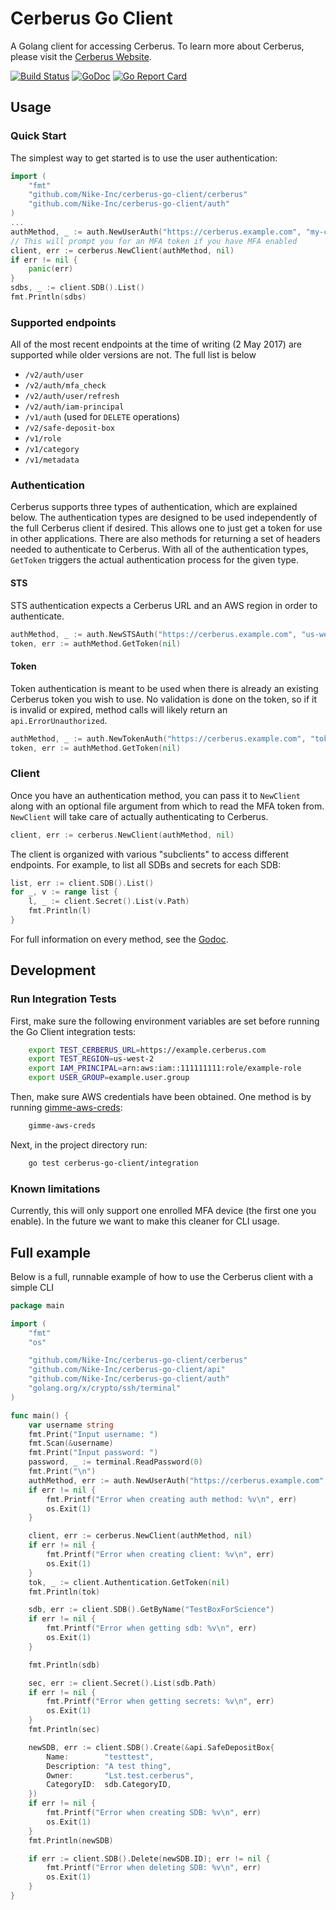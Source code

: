 # Cerberus Go Client
A Golang client for accessing Cerberus. To learn more about Cerberus, please visit
the [Cerberus Website](http://engineering.nike.com/cerberus/).

[![Build Status](https://travis-ci.org/Nike-Inc/cerberus-go-client.svg?branch=master)](https://travis-ci.org/Nike-Inc/cerberus-go-client)
[![GoDoc](https://godoc.org/github.com/Nike-Inc/cerberus-go-client/cerberus?status.svg)](https://godoc.org/github.com/Nike-Inc/cerberus-go-client/cerberus)
[![Go Report Card](https://goreportcard.com/badge/github.com/Nike-Inc/cerberus-go-client)](https://goreportcard.com/report/github.com/Nike-Inc/cerberus-go-client)

## Usage

### Quick Start
The simplest way to get started is to use the user authentication:
```go
import (
	"fmt"
	"github.com/Nike-Inc/cerberus-go-client/cerberus"
	"github.com/Nike-Inc/cerberus-go-client/auth"
)
...
authMethod, _ := auth.NewUserAuth("https://cerberus.example.com", "my-cerberus-user", "my-password")
// This will prompt you for an MFA token if you have MFA enabled
client, err := cerberus.NewClient(authMethod, nil)
if err != nil {
    panic(err)
}
sdbs, _ := client.SDB().List()
fmt.Println(sdbs)
```

### Supported endpoints
All of the most recent endpoints at the time of writing (2 May 2017) are supported while older
versions are not. The full list is below

- `/v2/auth/user`
- `/v2/auth/mfa_check`
- `/v2/auth/user/refresh`
- `/v2/auth/iam-principal`
- `/v1/auth` (used for `DELETE` operations)
- `/v2/safe-deposit-box`
- `/v1/role`
- `/v1/category`
- `/v1/metadata`

### Authentication
Cerberus supports three types of authentication, which are explained below. The authentication types
are designed to be used independently of the full Cerberus client if desired. This allows one
to just get a token for use in other applications. There are also methods for returning a
set of headers needed to authenticate to Cerberus. With all of the authentication types, `GetToken`
triggers the actual authentication process for the given type.

#### STS
STS authentication expects a Cerberus URL and an AWS region in order to authenticate.

```go
authMethod, _ := auth.NewSTSAuth("https://cerberus.example.com", "us-west-2")
token, err := authMethod.GetToken(nil)
```

#### Token
Token authentication is meant to be used when there is already an existing Cerberus token you
wish to use. No validation is done on the token, so if it is invalid or expired, method calls
will likely return an `api.ErrorUnauthorized`.

```go
authMethod, _ := auth.NewTokenAuth("https://cerberus.example.com", "token")
token, err := authMethod.GetToken(nil)
```

### Client
Once you have an authentication method, you can pass it to `NewClient` along with an optional file argument
from which to read the MFA token from. `NewClient` will take care of actually authenticating to Cerberus.

```go
client, err := cerberus.NewClient(authMethod, nil)
```

The client is organized with various "subclients" to access different endpoints. For example, to list all
SDBs and secrets for each SDB:

```go
list, err := client.SDB().List()
for _, v := range list {
    l, _ := client.Secret().List(v.Path)
    fmt.Println(l)
}
```

For full information on every method, see the [Godoc]().

## Development

### Run Integration Tests

First, make sure the following environment variables are set before running the Go Client integration tests:

``` bash
    export TEST_CERBERUS_URL=https://example.cerberus.com
    export TEST_REGION=us-west-2
    export IAM_PRINCIPAL=arn:aws:iam::111111111:role/example-role
    export USER_GROUP=example.user.group
```

Then, make sure AWS credentials have been obtained. One method is by running [gimme-aws-creds](https://github.com/Nike-Inc/gimme-aws-creds):

```bash
    gimme-aws-creds
```

Next, in the project directory run:
```bash
    go test cerberus-go-client/integration
```

### Known limitations
Currently, this will only support one enrolled MFA device (the first one you enable). In the
future we want to make this cleaner for CLI usage.

## Full example
Below is a full, runnable example of how to use the Cerberus client with a simple CLI

```go
package main

import (
	"fmt"
	"os"

	"github.com/Nike-Inc/cerberus-go-client/cerberus"
	"github.com/Nike-Inc/cerberus-go-client/api"
	"github.com/Nike-Inc/cerberus-go-client/auth"
	"golang.org/x/crypto/ssh/terminal"
)

func main() {
	var username string
	fmt.Print("Input username: ")
	fmt.Scan(&username)
	fmt.Print("Input password: ")
	password, _ := terminal.ReadPassword(0)
	fmt.Print("\n")
	authMethod, err := auth.NewUserAuth("https://cerberus.example.com", username, string(password))
	if err != nil {
		fmt.Printf("Error when creating auth method: %v\n", err)
		os.Exit(1)
	}

	client, err := cerberus.NewClient(authMethod, nil)
	if err != nil {
		fmt.Printf("Error when creating client: %v\n", err)
		os.Exit(1)
	}
	tok, _ := client.Authentication.GetToken(nil)
	fmt.Println(tok)

	sdb, err := client.SDB().GetByName("TestBoxForScience")
	if err != nil {
		fmt.Printf("Error when getting sdb: %v\n", err)
		os.Exit(1)
	}

	fmt.Println(sdb)

	sec, err := client.Secret().List(sdb.Path)
	if err != nil {
		fmt.Printf("Error when getting secrets: %v\n", err)
		os.Exit(1)
	}
	fmt.Println(sec)

	newSDB, err := client.SDB().Create(&api.SafeDepositBox{
		Name:        "testtest",
		Description: "A test thing",
		Owner:       "Lst.test.cerberus",
		CategoryID:  sdb.CategoryID,
	})
	if err != nil {
		fmt.Printf("Error when creating SDB: %v\n", err)
		os.Exit(1)
	}
	fmt.Println(newSDB)

	if err := client.SDB().Delete(newSDB.ID); err != nil {
		fmt.Printf("Error when deleting SDB: %v\n", err)
		os.Exit(1)
	}
}
```

